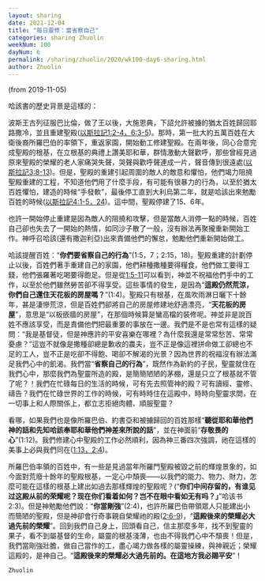 ```yaml
---
layout: sharing
date: 2021-12-04
title: "每日靈修：當省察自己"
categories: sharing Zhuolin
weekNum: 100
dayNum: 6
permalink: /sharing/zhuolin/2020/wk100-day6-sharing.html
author: Zhuolin
---
```

(from 2019-11-05)

哈該書的歷史背景是這樣的：  

波斯王古列征服巴比倫，做了王以後，大施恩典，下詔允許被擄的猶太百姓歸回耶路撒冷，並且重建聖殿([以斯拉記1:2-4，6:3-5](https://www.biblegateway.com/quicksearch/?quicksearch=以斯拉記1:2-4,6:3-5&qs_version=CUVMPT))。那時，第一批大約五萬百姓在大衛後裔所羅巴伯的率領下，重返家園，開始動工修建聖殿。在兩年後，同心合意完成聖殿的根基，在立根基的典禮上讚美耶和華，群情激動大聲歡呼，那些曾經見過原來聖殿的榮耀的老人家痛哭失聲，哭聲與歡呼聲連成一片，聲音傳到很遠處([以斯拉記3:8-13](https://www.biblegateway.com/quicksearch/?quicksearch=以斯拉記3:8-13&qs_version=CUVMPT))。但是，聖殿的重建引起周圍的敵人的敵意和懼怕，他們竭力阻撓聖殿重建的工程，不知道他們用了什麼手段，有可能有很暴力的行為，以至於猶太百姓懼怕，建造的時候“手發軟”，最後停工直到大利烏第二年，就是哈該出來勉勵百姓的時候([以斯拉記4:1-5，24](https://www.biblegateway.com/quicksearch/?quicksearch=以斯拉記4:1-5,24&qs_version=CUVMPT))。這中間，聖殿停建了15、6年。  

也許一開始停止重建是因為敵人的阻撓和攻擊，但是當敵人消停一點的時候，百姓自己卻也失去了一開始的熱情，如同沙子散了一般，沒有辦法再聚攏重新開始工作。神呼召哈該(還有撒迦利亞)出來責備他們的懈怠，勉勵他們重新開始做工。  

哈該提醒百姓：“**你們要省察自己的行為**”(1:5，7；2:15，18)。聖殿重建的計劃停止以後，百姓們著手重建自己的家園，他們耕種撒種要得糧食，他們做工要得工錢，他們張羅著吃喝要得飽足。但是從[1:5-11](https://www.biblegateway.com/quicksearch/?quicksearch=哈該書1:5-11&qs_version=CUVMPT)可以看到，神並不祝福他們手中的工作，以至於他們雖然勞苦卻不得享受。這些事情的發生，是因為“**這殿仍然荒涼，你們自己還住天花板的房屋嗎？**”(1:4)。聖殿只有根基，在風吹雨淋日曬下十餘年，甚是淒慘荒涼，但是百姓們卻將自己的房屋修建地舒適漂亮，“**天花板的房屋**”，意思是“以板嵌牆的房屋”，在那個時候算是蠻高檔的裝修呢。神並非是說百姓不應該享受，而是責備他們把最重要的事放在一邊。我們是不是也常有這樣的疑問：“我是基督徒，但是神應許的平安喜樂在哪裡？為什麼我還是常常愁苦、常常憂慮？”這豈不就像是撒種卻總是歉收的農夫，豈不正是像這裡拼命做工卻總也不足的工人，豈不正是吃卻不得飽、喝卻不解渴的光景？因為世界的祝福沒有辦法滿足我們心中的飢渴。我們當“**省察自己的行為**”，既然作為新約的子民，聖靈就住在我們心中，那麼我們為聖靈所造的殿，是簡簡陋陋的茅棚，還是只立了根基就不管了呢？！我們在忙碌每日的生活的時候，可有先去照管神的殿？可有讀經、靈修、禱告？我們在忙碌世界的工作的時候，可有時時住在這殿中，時時向聖靈求問，在一切事上和人際關係上，都立志拒絕肉體、順服聖靈？  

看哪，如果我們也是像所羅巴伯、約書亞和被擄歸回的百姓那樣“**聽從耶和華他們神的話和先知哈該奉耶和華他們神差來所說的話**”，並在神面前“**存敬畏的心**”(1:12)。我們修建心中聖殿的工作必然順利，因為神三番四次強調，祂在這樣的美事上必與我們同在([1:13，2:4](https://www.biblegateway.com/quicksearch/?quicksearch=哈該書1:13,2:4&qs_version=CUVMPT))。  

所羅巴伯率領的百姓中，有一些是見過當年所羅門聖殿被毀之前的輝煌景象的，如今面對荒廢十餘年的聖殿根基，一定心中頹喪——以我們的能力、物力、財力，怎麼可能在這樣的根基上建出如過去那樣輝煌的聖殿呢？(“**你们中间存留的，有谁见过这殿从前的荣耀呢？现在你们看着如何？岂不在眼中看如无有吗？」**”哈该书2:3)。但是神勉勵他們說：“**你當剛強**”(2:4)，也許所羅巴伯帶領眾人只能建出小而簡陋的聖殿，但是神卻會行奇事親自榮耀祂的殿([2:6-9](https://www.biblegateway.com/quicksearch/?quicksearch=哈該書2:6-9&qs_version=CUVMPT))，“**這殿後來的榮耀必大過先前的榮耀**”。回到我們自己身上，回頭看自己，信主那麼多年，找不到聖靈的果子，看不到屬基督的生命，屬靈的根基淺薄，也由不得我們心中不頹喪！但是，我們當剛強壯膽，做自己當作的工，盡心竭力做各樣的屬靈操練，與神親近；榮耀這殿的，是神自己。“**這殿後來的榮耀必大過先前的。在這地方我必賜平安**”！  

`Zhuolin`  
